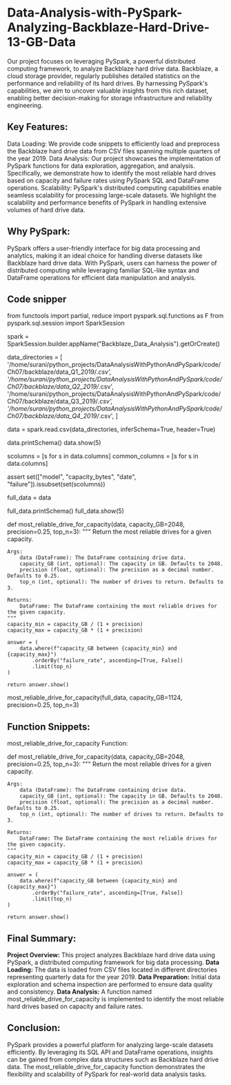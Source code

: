 # Data-Analysis-with-PySpark-Analyzing-Backblaze-Hard-Drive-13-GB-Data

Our project focuses on leveraging PySpark, a powerful distributed computing framework, to analyze Backblaze hard drive data. Backblaze, a cloud storage provider, regularly publishes detailed statistics on the performance and reliability of its hard drives. By harnessing PySpark's capabilities, we aim to uncover valuable insights from this rich dataset, enabling better decision-making for storage infrastructure and reliability engineering.

## Key Features:

Data Loading: We provide code snippets to efficiently load and preprocess the Backblaze hard drive data from CSV files spanning multiple quarters of the year 2019.
Data Analysis: Our project showcases the implementation of PySpark functions for data exploration, aggregation, and analysis. Specifically, we demonstrate how to identify the most reliable hard drives based on capacity and failure rates using PySpark SQL and DataFrame operations.
Scalability: PySpark's distributed computing capabilities enable seamless scalability for processing large-scale datasets. We highlight the scalability and performance benefits of PySpark in handling extensive volumes of hard drive data.

## Why PySpark:

PySpark offers a user-friendly interface for big data processing and analytics, making it an ideal choice for handling diverse datasets like Backblaze hard drive data. With PySpark, users can harness the power of distributed computing while leveraging familiar SQL-like syntax and DataFrame operations for efficient data manipulation and analysis.


## Code snipper

from functools import partial, reduce
import pyspark.sql.functions as F
from pyspark.sql.session import SparkSession

spark = SparkSession.builder.appName("Backblaze_Data_Analysis").getOrCreate()

data_directories = [
    '/home/surani/python_projects/DataAnalysisWithPythonAndPySpark/code/Ch07/backblaze/data_Q1_2019/*.csv',
    '/home/surani/python_projects/DataAnalysisWithPythonAndPySpark/code/Ch07/backblaze/data_Q2_2019/*.csv',
    '/home/surani/python_projects/DataAnalysisWithPythonAndPySpark/code/Ch07/backblaze/data_Q3_2019/*.csv',
    '/home/surani/python_projects/DataAnalysisWithPythonAndPySpark/code/Ch07/backblaze/data_Q4_2019/*.csv',
]

data = spark.read.csv(data_directories, inferSchema=True, header=True)

data.printSchema()
data.show(5)

scolumns = [s for s in data.columns]
common_columns = [s for s in data.columns]

assert set(["model", "capacity_bytes", "date", "failure"]).issubset(set(scolumns))

full_data = data

full_data.printSchema()
full_data.show(5)

def most_reliable_drive_for_capacity(data, capacity_GB=2048, precision=0.25, top_n=3):
    """
    Return the most reliable drives for a given capacity.

    Args:
        data (DataFrame): The DataFrame containing drive data.
        capacity_GB (int, optional): The capacity in GB. Defaults to 2048.
        precision (float, optional): The precision as a decimal number. Defaults to 0.25.
        top_n (int, optional): The number of drives to return. Defaults to 3.
    
    Returns:
        DataFrame: The DataFrame containing the most reliable drives for the given capacity.
    """
    capacity_min = capacity_GB / (1 + precision)
    capacity_max = capacity_GB * (1 + precision)

    answer = (
        data.where(f"capacity_GB between {capacity_min} and {capacity_max}")
            .orderBy("failure_rate", ascending=[True, False])
            .limit(top_n)
    )

    return answer.show()

most_reliable_drive_for_capacity(full_data, capacity_GB=1124, precision=0.25, top_n=3)



## Function Snippets:
most_reliable_drive_for_capacity Function:

def most_reliable_drive_for_capacity(data, capacity_GB=2048, precision=0.25, top_n=3):
    """
    Return the most reliable drives for a given capacity.

    Args:
        data (DataFrame): The DataFrame containing drive data.
        capacity_GB (int, optional): The capacity in GB. Defaults to 2048.
        precision (float, optional): The precision as a decimal number. Defaults to 0.25.
        top_n (int, optional): The number of drives to return. Defaults to 3.
    
    Returns:
        DataFrame: The DataFrame containing the most reliable drives for the given capacity.
    """
    capacity_min = capacity_GB / (1 + precision)
    capacity_max = capacity_GB * (1 + precision)

    answer = (
        data.where(f"capacity_GB between {capacity_min} and {capacity_max}")
            .orderBy("failure_rate", ascending=[True, False])
            .limit(top_n)
    )

    return answer.show()


## Final Summary:

**Project Overview:** This project analyzes Backblaze hard drive data using PySpark, a distributed computing framework for big data processing.
**Data Loading:** The data is loaded from CSV files located in different directories representing quarterly data for the year 2019.
**Data Preparation:** Initial data exploration and schema inspection are performed to ensure data quality and consistency.
**Data Analysis:** A function named most_reliable_drive_for_capacity is implemented to identify the most reliable hard drives based on capacity and failure rates.


## Conclusion: 

PySpark provides a powerful platform for analyzing large-scale datasets efficiently. By leveraging its SQL API and DataFrame operations, insights can be gained from complex data structures such as Backblaze hard drive data. The most_reliable_drive_for_capacity function demonstrates the flexibility and scalability of PySpark for real-world data analysis tasks.





